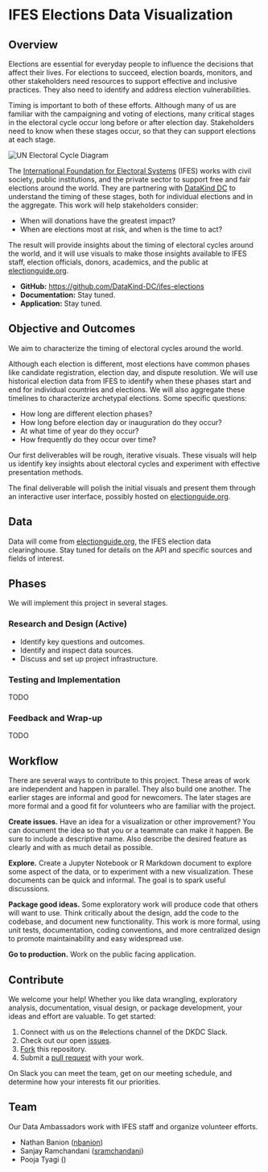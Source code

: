 # IFES Elections Data Visualization


## Overview

Elections are essential for everyday people to influence the decisions that
affect their lives. For elections to succeed, election boards, monitors, and
other stakeholders need resources to support effective and inclusive practices.
They also need to identify and address election vulnerabilities.

Timing is important to both of these efforts. Although many of us are familiar
with the campaigning and voting of elections, many critical stages in the
electoral cycle occur long before or after election day. Stakeholders need to
know when these stages occur, so that they can support elections at each stage.

![UN Electoral Cycle Diagram](placeholder.png)

The [International Foundation for Electoral Systems](https://www.ifes.org/)
(IFES) works with civil society, public institutions, and the private sector to
support free and fair elections around the world. They are partnering with
[DataKind DC](https://www.datakind.org/chapters/datakind-dc) to understand the
timing of these stages, both for individual elections and in the aggregate. This
work will help stakeholders consider:

- When will donations have the greatest impact?
- When are elections most at risk, and when is the time to act?

The result will provide insights about the timing of electoral cycles around the
world, and it will use visuals to make those insights available to IFES staff,
election officials, donors, academics, and the public at
[electionguide.org](https://www.electionguide.org/).

- **GitHub:** https://github.com/DataKind-DC/ifes-elections
- **Documentation:** Stay tuned.
- **Application:** Stay tuned.


## Objective and Outcomes

We aim to characterize the timing of electoral cycles around the world.

Although each election is different, most elections have common phases like
candidate registration, election day, and dispute resolution. We will use
historical election data from IFES to identify when these phases start and end
for individual countries and elections. We will also aggregate these timelines
to characterize archetypal elections. Some specific questions:

- How long are different election phases?
- How long before election day or inauguration do they occur?
- At what time of year do they occur?
- How frequently do they occur over time?

Our first deliverables will be rough, iterative visuals. These visuals will help
us identify key insights about electoral cycles and experiment with effective
presentation methods.

The final deliverable will polish the initial visuals and present them through
an interactive user interface, possibly hosted on
[electionguide.org](https://www.electionguide.org/).


## Data

Data will come from [electionguide.org](https://www.electionguide.org/), the
IFES election data clearinghouse. Stay tuned for details on the API and
specific sources and fields of interest.


## Phases

We will implement this project in several stages.

### Research and Design (Active)

- Identify key questions and outcomes.
- Identify and inspect data sources.
- Discuss and set up project infrastructure.

### Testing and Implementation
TODO

### Feedback and Wrap-up
TODO


## Workflow

There are several ways to contribute to this project. These areas of work are
independent and happen in parallel. They also build one another. The earlier
stages are informal and good for newcomers. The later stages are more formal
and a good fit for volunteers who are familiar with the project.

**Create issues.** Have an idea for a visualization or other improvement? You
can document the idea so that you or a teammate can make it happen. Be sure to
include a descriptive name. Also describe the desired feature as clearly and
with as much detail as possible.

**Explore.** Create a Jupyter Notebook or R Markdown document to explore some
aspect of the data, or to experiment with a new visualization. These documents
can be quick and informal. The goal is to spark useful discussions.

**Package good ideas.** Some exploratory work will produce code that others will
want to use. Think critically about the design, add the code to the codebase,
and document new functionality. This work is more formal, using unit tests,
documentation, coding conventions, and more centralized design to promote
maintainability and easy widespread use.

**Go to production.** Work on the public facing application.


## Contribute

We welcome your help! Whether you like data wrangling, exploratory analysis,
documentation, visual design, or package development, your ideas and effort are
valuable. To get started:

1. Connect with us on the #elections channel of the DKDC Slack.
2. Check out our open [issues](https://github.com/DataKind-DC/ifes-elections/issues).
3. [Fork](https://docs.github.com/en/free-pro-team@latest/github/getting-started-with-github/fork-a-repo) this repository.
4. Submit a [pull request](https://docs.github.com/en/free-pro-team@latest/github/collaborating-with-issues-and-pull-requests/creating-a-pull-request) with your work.

On Slack you can meet the team, get on our meeting schedule, and determine how
your interests fit our priorities.


## Team

Our Data Ambassadors work with IFES staff and organize volunteer efforts.

- Nathan Banion ([nbanion](https://github.com/nbanion))
- Sanjay Ramchandani ([sramchandani](https://github.com/sramchandani))
- Pooja Tyagi ()
